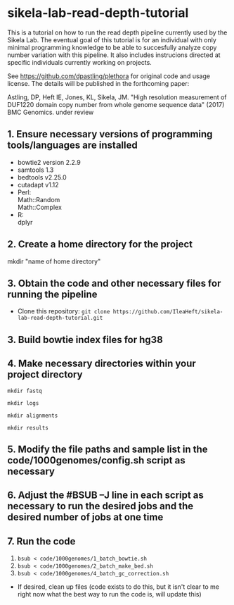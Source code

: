 # sikela-lab-read-depth-tutorial

This is a tutorial on how to run the read depth pipeline currently used by the Sikela Lab. The eventual goal of this tutorial is for an individual with only minimal programming knowledge to be able to succesfully analyze copy number variation with this pipeline. It also includes instrucions directed at specific individuals currently working on projects.

See https://github.com/dpastling/plethora for original code and usage license.  The details will be published in the forthcoming paper:

Astling, DP, Heft IE, Jones, KL, Sikela, JM. "High resolution measurement of DUF1220 domain copy number from whole genome sequence data" (2017) BMC Genomics. under review

## 1. Ensure necessary versions of programming tools/languages are installed
- bowtie2 version 2.2.9  
- samtools 1.3
- bedtools v2.25.0
- cutadapt v1.12
- Perl:  
  Math::Random  
  Math::Complex  
- R:  
    dplyr

## 2. Create a home directory for the project
mkdir "name of home directory"

## 3. Obtain the code and other necessary files for running the pipeline  
- Clone this repository: ```git clone https://github.com/IleaHeft/sikela-lab-read-depth-tutorial.git```

## 3. Build bowtie index files for hg38

## 4. Make necessary directories within your project directory  
```
mkdir fastq
```
```
mkdir logs
```   
```
mkdir alignments
```  
```
mkdir results
```  
## 5. Modify the file paths and sample list in the code/1000genomes/config.sh script as necessary

## 6. Adjust the #BSUB –J line in each script as necessary to run the desired jobs and the desired number of jobs at one time

## 7.  Run the code  
1.  ```bsub < code/1000genomes/1_batch_bowtie.sh```      
2.  ```bsub < code/1000genomes/2_batch_make_bed.sh```  
3.  ```bsub < code/1000genomes/4_batch_gc_correction.sh```
- If desired, clean up files (code exists to do this, but it isn't clear to me right now what the best way to run the code is, will update this)



